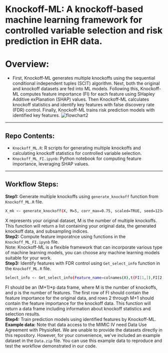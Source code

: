 # Knockoff-ML: A knockoff-based machine learning framework for controlled variable selection and risk prediction in EHR data.<br/>
# Overview:
* First, Knockoff-ML generates multiple knockoffs using the sequential conditional independent tuples (SCIT) algorithm. Next, both the original and knockoff datasets are fed into ML models. Following this, Knockoff-ML computes feature importance (FI) for each feature using SHapley Additive exPlanation (SHAP) values. Then Knockoff-ML calculates knockoff statistics and identify key features with false discovery rate (FDR) control. Finally, Knockoff-ML trains risk prediction models with identified key features.
![flowchart2](https://github.com/user-attachments/assets/7c8373e5-4ee0-49d2-bacc-0a539304528d)
---
## Repo Contents:
* `Knockoff_ML.R`: R scripts for generating multiple knockoffs and calculating knockoff statistics for controlled variable selection.
* `Knockoff_ML_FI.ipynb`: Python notebook for computing feature importance, leveraging SHAP values.

---

## Workflow Steps:
**Step1:** Generate multiple knockoffs using `generate_knockoff` function from `Knockoff_ML.R` file.<br/>
```bash
X_mk <- generate_knockoff(X, M=5, corr_max=0.75, scaled=TRUE, seed=12345, subsample=TRUE)
```
X represents your original dataset, M is the number of multiple knockoffs. This function will return a list containing your original data, the generated knockoff data, and subsampling indices.<br/>
**Step2:** Compute feature imporatnce using functions in the `Knockoff_ML_FI.ipynb` file. <br/>
Note: Knockoff-ML is a flexible framework that can incorporate various type of machine learning models, you can choose any machine learning models suitable for your work.<br/>
**Step3:** Identify features with FDR control using `Get_select_info` function in the `Knockoff_ML.R` file.<br/>
```bash
Select_info <- Get_select_info(Feature_name=colnames(X),t(FI[1,]),FI[2:6,],M=5,fdr=0.1),
```
FI should be an (M+1)*p data frame, where M is the number of knockoffs, and p is the number of features. The first row of FI should contain the feature importance for the original data, and rows 2 through M+1 should contain the feature importance for the knockoff data. This function will return a data frame including information about knockoff statistics and selection results.<br/>
**Step4:** Train prediction models using identified features by Knockoff-ML.<br/>
**Example data:** Note that data access to the MIMIC IV need Data Use Agreement with PhysioNet. We are unable to provide the datasets directly in this repository. However, for your convenience, we've included an example dataset in the `Data.zip` file. You can use this example data to reproduce and test the workflow demonstrated in our code.
